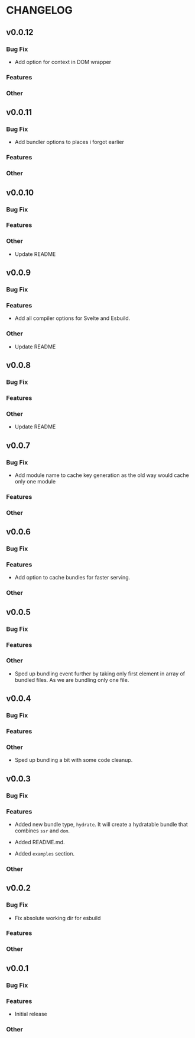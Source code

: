 # CHANGELOG

## v0.0.12

### Bug Fix
- Add option for context in DOM wrapper

### Features

### Other

## v0.0.11

### Bug Fix
- Add bundler options to places i forgot earlier

### Features

### Other


## v0.0.10

### Bug Fix

### Features

### Other

- Update README

## v0.0.9

### Bug Fix

### Features

- Add all compiler options for Svelte and Esbuild.

### Other

- Update README

## v0.0.8

### Bug Fix

### Features

### Other

- Update README

## v0.0.7

### Bug Fix

- Add module name to cache key generation as the old way would cache only one module

### Features

### Other

## v0.0.6

### Bug Fix

### Features

- Add option to cache bundles for faster serving.

### Other

## v0.0.5

### Bug Fix

### Features

### Other

- Sped up bundling event further by taking only first element in array of bundled files. As we are bundling only one file.

## v0.0.4

### Bug Fix

### Features

### Other

- Sped up bundling a bit with some code cleanup.

## v0.0.3

### Bug Fix

### Features

- Added new bundle type, `hydrate`. It will create a hydratable bundle that combines `ssr` and `dom`.

- Added README.md.
- Added `examples` section.

### Other

## v0.0.2

### Bug Fix

- Fix absolute working dir for esbuild

### Features

### Other

## v0.0.1

### Bug Fix

### Features

- Initial release

### Other
